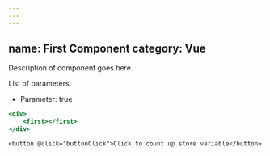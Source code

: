 ```yaml
---
---
---
```

name: First Component
category: Vue
---

Description of component goes here.

List of parameters:
- Parameter: true

```first.html
<div>
    <first></first>
</div>
```

```vue
<button @click="buttonClick">Click to count up store variable</button>
```